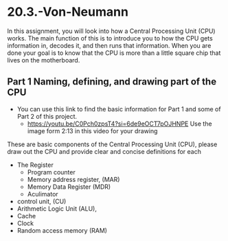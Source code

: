 # 20.3.-Von-Neumann

In this assignment, you will look into how a Central Processing Unit (CPU) works. The main function of this is to introduce you to how the CPU gets information in, decodes it, and then runs that information. When you are done your goal is to know that the CPU is more than a little square chip that lives on the motherboard.

## Part 1 Naming, defining, and drawing part of the CPU
- You can use this link to find the basic information for Part 1 and some of Part 2 of this project.
  -   https://youtu.be/C0Pch0zpsT4?si=6de9eOCT7pOJHNPE   Use the image form 2:13 in this video for your drawing 
 
These are basic components of the Central Processing Unit (CPU), please draw out the CPU and provide clear and concise definitions for each
  - The Register
    - Program counter
    - Memory address register,  (MAR)
    - Memory Data Register (MDR)
    - Aculimator
  - control unit, (CU)
  - Arithmetic Logic Unit (ALU),
  - Cache
  - Clock
  - Random access memory (RAM) 



